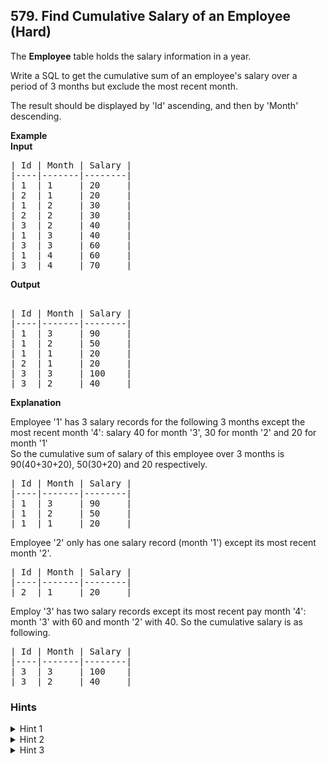 <!--|This file generated by command(leetcode description); DO NOT EDIT.    |-->
<!--+----------------------------------------------------------------------+-->
<!--|@author    Openset <openset.wang@gmail.com>                           |-->
<!--|@link      https://github.com/openset                                 |-->
<!--|@home      https://github.com/openset/leetcode                        |-->
<!--+----------------------------------------------------------------------+-->

## 579. Find Cumulative Salary of an Employee (Hard)

<p>The <b>Employee</b> table holds the salary information in a year.</p>

<p>Write a SQL to get the cumulative sum of an employee's salary over a period of 3 months but exclude the most recent month.</p>

<p>The result should be displayed by 'Id' ascending, and then by 'Month' descending.</p> 

<p><b>Example</b><br />
<b>Input</b>
<pre>
| Id | Month | Salary |
|----|-------|--------|
| 1  | 1     | 20     |
| 2  | 1     | 20     |
| 1  | 2     | 30     |
| 2  | 2     | 30     |
| 3  | 2     | 40     |
| 1  | 3     | 40     |
| 3  | 3     | 60     |
| 1  | 4     | 60     |
| 3  | 4     | 70     |
</pre>

<b>Output</b>
<pre>

| Id | Month | Salary |
|----|-------|--------|
| 1  | 3     | 90     |
| 1  | 2     | 50     |
| 1  | 1     | 20     |
| 2  | 1     | 20     |
| 3  | 3     | 100    |
| 3  | 2     | 40     |
</pre>
</p>

<b>Explanation</b>
<p>Employee '1' has 3 salary records for the following 3 months except the most recent month '4': salary 40 for month '3', 30 for month '2' and 20 for month '1'</br>
So the cumulative sum of salary of this employee over 3 months is 90(40+30+20), 50(30+20) and 20 respectively.</p> 
<pre>
| Id | Month | Salary |
|----|-------|--------|
| 1  | 3     | 90     |
| 1  | 2     | 50     |
| 1  | 1     | 20     |
</pre>

Employee '2' only has one salary record (month '1') except its most recent month '2'.
<pre>
| Id | Month | Salary |
|----|-------|--------|
| 2  | 1     | 20     |
</pre></p>
Employ '3' has two salary records except its most recent pay month '4': month '3' with 60 and month '2' with 40. So the cumulative salary is as following.
<pre>
| Id | Month | Salary |
|----|-------|--------|
| 3  | 3     | 100    |
| 3  | 2     | 40     |
</pre></p>

### Hints
<details>
<summary>Hint 1</summary>
Seem hard at first glance? Try to divide this problem into some sub-problems. 
Think about how to calculate the cumulative sum of one employee, how to get the cumulative sum for many employees, and how to except the most recent month of the result.
</details>
<details>
<summary>Hint 2</summary>
Use the technique of self-join if you have only one table but to write a complex query.
</details>
<details>
<summary>Hint 3</summary>
Still remember how to use the function `sum` and `max`?
</details>
